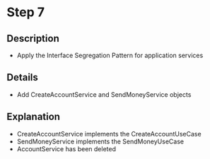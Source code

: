 # Step 7

## Description

- Apply the Interface Segregation Pattern for application services

## Details

- Add CreateAccountService and SendMoneyService objects

## Explanation

- CreateAccountService implements the CreateAccountUseCase
- SendMoneyService implements the SendMoneyUseCase
- AccountService has been deleted
